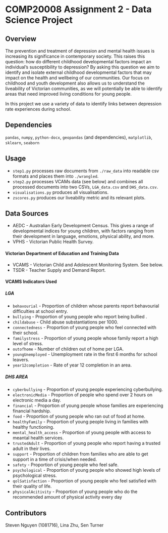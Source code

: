 # COMP20008 Assignment 2 - Data Science Project

## Overview

The prevention and treatment of depression and mental health issues is increasing its significance in contemporary society. This raises this question: how do different childhood developmental factors impact an individual’s susceptibility to depression? By asking this question we aim to identify and isolate external childhood developmental factors that may impact on the health and wellbeing of our communities. Our focus on childhood and youth development also allows us to understand the liveability of Victorian communities, as we will potentially be able to identify areas that need improved living conditions for young people. 

In this project we use a variety of data to identify links between depression rate experiences during school.

## Dependencies

`pandas`, `numpy`, `python-docx`, `geopandas` (and dependencies), `matplotlib`, `sklearn`, `seaborn`

## Usage

* `step1.py` processes raw documents from `./raw_data` into readable csv formats and places them into `./wrangled`.
* `step2.py` processes VCAMs data (see below) and combines all processed documents into two CSVs, `LGA_data.csv` and `DHS_data.csv`.
* `visualisations.py` produces all visualisations.
* `zscores.py` produces our liveability metric and its relevant plots.

## Data Sources

* AEDC - Australian Early Development Census. This gives a range of developmental indices for young children, with factors ranging from their development in language, emotions, physical ability, and more.
* VPHS - Victorian Public Health Survey.

#### Victorian Department of Education and Training Data

* VCAMS - Victorian Child and Adolescent Monitoring System. See below.
* TSDR - Teacher Supply and Demand Report. 

#### VCAMS Indicators Used

##### LGA

* `behavourial` - Proportion of children whose parents report behavourial difficulties at school entry.
* `bullying` - Proportion of young people who report being bullied .
* `childabuse` - Child abuse substantiations per 1000.
* `connectedness` - Proportion of young people who feel connected with their school.
* `familystress` - Proportion of young people whose family report a high level of stress.
* `outofhome` - Number of children out of home per LGA.
* `youngUnemployed` - Unemployment rate in the first 6 months for school leavers.
* `year12completion` - Rate of year 12 completion in an area.

##### DHS AREA

* `cyberbullying` - Proportion of young people experiencing cyberbullying.
* `electronicMedia` - Proportion of people who spend over 2 hours on electronic media a day.
* `financial` - Proportion of young people whose families are experiencing financial hardship.
* `food` - Proportion of young people who ran out of food at home.
* `healthyFamily` - Proportion of young people living in families with healthy functioning.
* `mental_health_access` - Proportion of young people with access to meantal health services.
* `trustedAdult` - Proportion of young people who report having a trusted adult in their lives.
* `support` - Proportion of children from families who are able to get support in a time of crisis/when needed.
* `safety` - Proportion of young people who feel safe.
* `psychological` - Proportion of young people who showed high levels of psychological stress.
* `qolSatisfaction` - Proportion of young people who feel satisfied with their quality of life.
* `physicalAcitivity` - Proportion of young people who do the recommended amount of physical activity every day

## Contributors
Steven Nguyen (1081716), Lina Zhu, Sen Turner 



